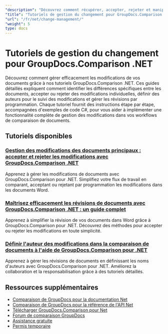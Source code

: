 ```yaml
---
"description": "Découvrez comment récupérer, accepter, rejeter et manipuler les modifications détectées entre les documents avec GroupDocs.Comparison pour .NET."
"title": "Tutoriels de gestion du changement pour GroupDocs.Comparison .NET"
"url": "/fr/net/change-management/"
"weight": 5
type: docs
---
```

# Tutoriels de gestion du changement pour GroupDocs.Comparison .NET

Découvrez comment gérer efficacement les modifications de vos documents grâce à nos tutoriels GroupDocs.Comparison .NET. Ces guides détaillés expliquent comment identifier les différences spécifiques entre les documents, accepter ou rejeter des modifications individuelles, définir des auteurs pour le suivi des modifications et gérer les révisions par programmation. Chaque tutoriel fournit des instructions étape par étape, accompagnées d'exemples de code C#, pour vous aider à implémenter une fonctionnalité complète de gestion des modifications dans vos workflows de comparaison de documents.

## Tutoriels disponibles

### [Gestion des modifications des documents principaux : accepter et rejeter les modifications avec GroupDocs.Comparison .NET](./groupdocs-comparison-net-accept-reject-changes/)
Apprenez à gérer les modifications de documents avec GroupDocs.Comparison pour .NET. Simplifiez votre flux de travail en comparant, acceptant ou rejetant par programmation les modifications dans les documents Word.

### [Maîtrisez efficacement les révisions de documents avec GroupDocs.Comparison .NET : un guide complet](./groupdocs-comparison-net-document-revisions-guide/)
Apprenez à simplifier la révision de vos documents dans Word grâce à GroupDocs.Comparison pour .NET. Découvrez des méthodes pour accepter ou rejeter les modifications en toute simplicité.

### [Définir l'auteur des modifications dans la comparaison de documents à l'aide de GroupDocs.Comparison pour .NET](./groupdocs-comparison-net-set-author-changes-document-comparison/)
Apprenez à gérer les révisions de documents en définissant les noms d'auteurs avec GroupDocs.Comparison pour .NET. Améliorez la collaboration et la responsabilisation grâce à des tutoriels détaillés.

## Ressources supplémentaires

- [Comparaison de GroupDocs pour la documentation Net](https://docs.groupdocs.com/comparison/net/)
- [Comparaison de GroupDocs pour la référence de l'API Net](https://reference.groupdocs.com/comparison/net/)
- [Télécharger GroupDocs.Comparison pour Net](https://releases.groupdocs.com/comparison/net/)
- [Forum de comparaison GroupDocs](https://forum.groupdocs.com/c/comparison)
- [Assistance gratuite](https://forum.groupdocs.com/)
- [Permis temporaire](https://purchase.groupdocs.com/temporary-license/)